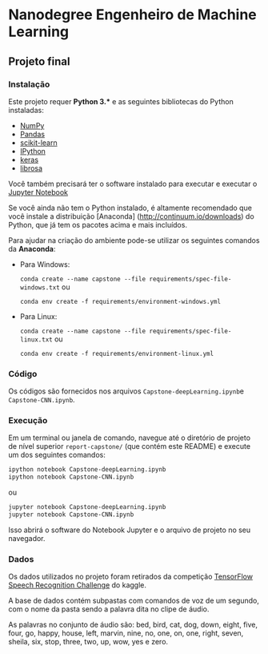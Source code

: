 # Nanodegree Engenheiro de Machine Learning
## Projeto final

### Instalação
Este projeto requer **Python 3.\*** e as seguintes bibliotecas do Python instaladas:

- [NumPy](http://www.numpy.org/)
- [Pandas](http://pandas.pydata.org/)
- [scikit-learn](http://scikit-learn.org/stable/)
- [IPython](https://ipython.org/)
- [keras](https://keras.io/)
- [librosa](http://github.com/librosa/librosa)

Você também precisará ter o software instalado para executar e executar o [Jupyter Notebook](http://ipython.org/notebook.html)

Se você ainda não tem o Python instalado, é altamente recomendado que você instale a distribuição [Anaconda] (http://continuum.io/downloads) do Python, que já tem os pacotes acima e mais incluídos.

Para ajudar na criação do ambiente pode-se utilizar os seguintes comandos da **Anaconda**:
- Para Windows:

  `conda create --name capstone --file requirements/spec-file-windows.txt` ou

  `conda env create -f requirements/environment-windows.yml`

- Para Linux:
 
  `conda create --name capstone --file requirements/spec-file-linux.txt` ou
 
  `conda env create -f requirements/environment-linux.yml`

### Código
Os códigos são fornecidos nos arquivos `Capstone-deepLearning.ipynb`e `Capstone-CNN.ipynb`.

### Execução
Em um terminal ou janela de comando, navegue até o diretório de projeto de nível superior `report-capstone/` (que contém este README) e execute um dos seguintes comandos:

```bash
ipython notebook Capstone-deepLearning.ipynb
ipython notebook Capstone-CNN.ipynb
```  
ou
```bash
jupyter notebook Capstone-deepLearning.ipynb
jupyter notebook Capstone-CNN.ipynb
```

Isso abrirá o software do Notebook Jupyter e o arquivo de projeto no seu navegador.

### Dados
Os dados utilizados no projeto foram retirados da competição [TensorFlow Speech Recognition Challenge](https://www.kaggle.com/c/tensorflow-speech-recognition-challenge/data) do kaggle.

A base de dados contém subpastas com comandos de voz de um segundo, com o nome da pasta sendo a palavra dita no clipe de áudio.

As palavras no conjunto de áudio são: bed, bird, cat, dog, down, eight, five, four, go, happy, house, left, marvin,
nine, no, one, on, one, right, seven, sheila, six, stop, three, two, up, wow, yes e zero.